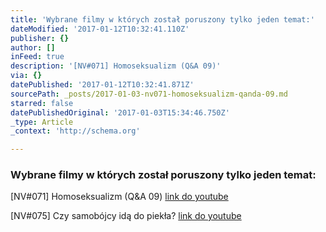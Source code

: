 ```yaml
---
title: 'Wybrane filmy w których został poruszony tylko jeden temat:'
dateModified: '2017-01-12T10:32:41.110Z'
publisher: {}
author: []
inFeed: true
description: '[NV#071] Homoseksualizm (Q&A 09)'
via: {}
datePublished: '2017-01-12T10:32:41.871Z'
sourcePath: _posts/2017-01-03-nv071-homoseksualizm-qanda-09.md
starred: false
datePublishedOriginal: '2017-01-03T15:34:46.750Z'
_type: Article
_context: 'http://schema.org'

---
```

### Wybrane filmy w których został poruszony tylko jeden temat:

\[NV\#071\] Homoseksualizm (Q&A 09)
[link do youtube][0]

\[NV\#075\] Czy samobójcy idą do piekła?
[link do youtube][1]

[0]: https://www.youtube.com/watch?v=bEdvItaf3zM&t=2s
[1]: https://www.youtube.com/watch?v=aJWjigiSNbk